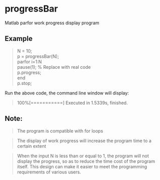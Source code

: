 # progressBar
Matlab parfor work progress display program

## Example
> N = 10; \
> p = progressBar(N); \
> parfor i=1:N \
>   pause(1); % Replace with real code \
>   p.progress; \
> end \
> p.stop; 

Run the above code, the command line window will display: 
> 100%[===========] Executed in 1.5339s, finished.

## Note:
> The program is compatible with for loops
  
> The display of work progress will increase the program time to a certain extent
  
> When the input N is less than or equal to 1, the program will not display the progress, so as to reduce the time cost of the program itself. This design can make it easier to meet the programming requirements of various users.
